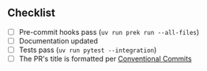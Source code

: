 <!--
Please describe what your pull request does in plain language.
Include any screenshots that are instructive to a reviewer, and any special instructions to test beyond automated tests.
Link in any issues that are closed by this PR with "closing keywords", e.g. `Closes #42`.
-->

## Checklist

<!-- Feel free to remove any items that don't apply to your PR (e.g. small fixes may not require documentation updates). -->

- [ ] Pre-commit hooks pass (`uv run prek run --all-files`)
- [ ] Documentation updated
- [ ] Tests pass (`uv run pytest --integration`)
- [ ] The PR's title is formatted per [Conventional Commits](https://www.conventionalcommits.org/en/v1.0.0/)
